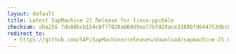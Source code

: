 ```yaml
---
layout: default
title: Latest SapMachine 21 Release for linux-ppc64le
checksum: sha256 7de88bcb154cbf77020a000d9ea77bf029ace33800fd6447539bc65509f8cbda
redirect_to:
  - https://github.com/SAP/SapMachine/releases/download/sapmachine-21.0.8/sapmachine-jdk-21.0.8_linux-ppc64le_bin.tar.gz
---
```

